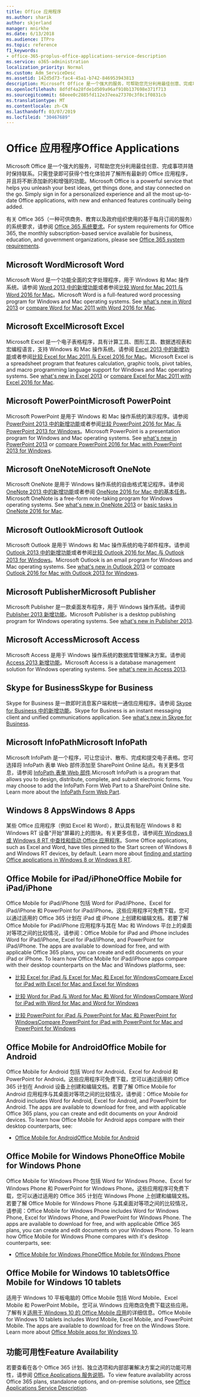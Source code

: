 ```yaml
---
title: Office 应用程序
ms.author: sharik
author: skjerland
manager: mnirkhe
ms.date: 6/13/2018
ms.audience: ITPro
ms.topic: reference
f1_keywords:
- office-365-proplus-office-applications-service-description
ms.service: o365-administration
localization_priority: Normal
ms.custom: Adm_ServiceDesc
ms.assetid: 142d5d73-fac4-45a1-b742-846953943813
description: Microsoft Office 是一个强大的服务，可帮助您充分利用最佳创意、完成事项并随时保持联系。只需登录即可获得个性化体验并了解所有最新的 Office 应用程序，并且将不断添加新的和增强的功能。
ms.openlocfilehash: 8dfdf4a28fde1d509a96af910b137698e371f713
ms.sourcegitcommit: 68eee0c2885fd112e37eea27370c3f8c1f0831cb
ms.translationtype: MT
ms.contentlocale: zh-CN
ms.lasthandoff: 03/07/2019
ms.locfileid: "30467689"
---
```

# <a name="office-applications"></a><span data-ttu-id="efcdc-104">Office 应用程序</span><span class="sxs-lookup"><span data-stu-id="efcdc-104">Office Applications</span></span>

<span data-ttu-id="efcdc-p102">Microsoft Office 是一个强大的服务，可帮助您充分利用最佳创意、完成事项并随时保持联系。只需登录即可获得个性化体验并了解所有最新的 Office 应用程序，并且将不断添加新的和增强的功能。</span><span class="sxs-lookup"><span data-stu-id="efcdc-p102">Microsoft Office is a powerful service that helps you unleash your best ideas, get things done, and stay connected on the go. Simply sign in for a personalized experience and all the most up-to-date Office applications, with new and enhanced features continually being added.</span></span> 
  
<span data-ttu-id="efcdc-107">有关 Office 365（一种可供商务、教育以及政府组织使用的基于每月订阅的服务）的系统要求，请参阅 [Office 365 系统要求](https://products.office.com/office-system-requirements/#Office365forBEG)。</span><span class="sxs-lookup"><span data-stu-id="efcdc-107">For system requirements for Office 365, the monthly subscription-based service available for business, education, and government organizations, please see [Office 365 system requirements](https://products.office.com/office-system-requirements/#Office365forBEG).</span></span>
  
## <a name="microsoft-word"></a><span data-ttu-id="efcdc-108">Microsoft Word</span><span class="sxs-lookup"><span data-stu-id="efcdc-108">Microsoft Word</span></span>
<span data-ttu-id="efcdc-109"><a name="bkmk_Word"> </a></span><span class="sxs-lookup"><span data-stu-id="efcdc-109"></span></span>

<span data-ttu-id="efcdc-p103">Microsoft Word 是一个功能全面的文字处理程序，用于 Windows 和 Mac 操作系统。请参阅 [Word 2013 中的新增功能](http://go.microsoft.com/fwlink/p/?LinkId=271679)或者参阅[比较 Word for Mac 2011 与 Word 2016 for Mac](https://support.office.com/en-us/article/Compare-Word-for-Mac-2011-with-Word-2016-for-Mac-ac41aed9-3d23-48de-8474-31515e29c48c)。</span><span class="sxs-lookup"><span data-stu-id="efcdc-p103">Microsoft Word is a full-featured word processing program for Windows and Mac operating systems. See [what's new in Word 2013](http://go.microsoft.com/fwlink/p/?LinkId=271679) or [compare Word for Mac 2011 with Word 2016 for Mac](https://support.office.com/en-us/article/Compare-Word-for-Mac-2011-with-Word-2016-for-Mac-ac41aed9-3d23-48de-8474-31515e29c48c).</span></span>
  
## <a name="microsoft-excel"></a><span data-ttu-id="efcdc-112">Microsoft Excel</span><span class="sxs-lookup"><span data-stu-id="efcdc-112">Microsoft Excel</span></span>
<span data-ttu-id="efcdc-113"><a name="bkmk_Excel"> </a></span><span class="sxs-lookup"><span data-stu-id="efcdc-113"></span></span>

<span data-ttu-id="efcdc-p104">Microsoft Excel 是一个电子表格程序，具有计算工具、图形工具、数据透视表和宏编程语言，支持 Windows 和 Mac 操作系统。请参阅 [Excel 2013 中的新增功能](http://go.microsoft.com/fwlink/p/?LinkId=271680)或者参阅[比较 Excel for Mac 2011 与 Excel 2016 for Mac](https://support.office.com/en-us/article/Compare-Excel-for-Mac-2011-with-Excel-2016-for-Mac-602a6c30-e6a6-47c5-9e0d-b16af397427a)。</span><span class="sxs-lookup"><span data-stu-id="efcdc-p104">Microsoft Excel is a spreadsheet program that features calculation, graphic tools, pivot tables, and macro programming language support for Windows and Mac operating systems. See [what's new in Excel 2013](http://go.microsoft.com/fwlink/p/?LinkId=271680) or [compare Excel for Mac 2011 with Excel 2016 for Mac](https://support.office.com/en-us/article/Compare-Excel-for-Mac-2011-with-Excel-2016-for-Mac-602a6c30-e6a6-47c5-9e0d-b16af397427a).</span></span>
  
## <a name="microsoft-powerpoint"></a><span data-ttu-id="efcdc-116">Microsoft PowerPoint</span><span class="sxs-lookup"><span data-stu-id="efcdc-116">Microsoft PowerPoint</span></span>
<span data-ttu-id="efcdc-117"><a name="bkmk_PowerPoint"> </a></span><span class="sxs-lookup"><span data-stu-id="efcdc-117"></span></span>

<span data-ttu-id="efcdc-p105">Microsoft PowerPoint 是用于 Windows 和 Mac 操作系统的演示程序。请参阅 [PowerPoint 2013 中的新增功能](http://go.microsoft.com/fwlink/p/?LinkId=271681)或者参阅[比较 PowerPoint 2016 for Mac 与 PowerPoint 2013 for Windows](https://support.office.com/en-us/article/Compare-PowerPoint-2016-for-Mac-with-PowerPoint-2013-for-Windows-desktop-902a52c1-553b-422f-a317-6bd75529659c?ui=en-US&amp;rs=en-US&amp;ad=US)。</span><span class="sxs-lookup"><span data-stu-id="efcdc-p105">Microsoft PowerPoint is a presentation program for Windows and Mac operating systems. See [what's new in PowerPoint 2013](http://go.microsoft.com/fwlink/p/?LinkId=271681) or [compare PowerPoint 2016 for Mac with PowerPoint 2013 for Windows](https://support.office.com/en-us/article/Compare-PowerPoint-2016-for-Mac-with-PowerPoint-2013-for-Windows-desktop-902a52c1-553b-422f-a317-6bd75529659c?ui=en-US&amp;rs=en-US&amp;ad=US).</span></span>
  
## <a name="microsoft-onenote"></a><span data-ttu-id="efcdc-120">Microsoft OneNote</span><span class="sxs-lookup"><span data-stu-id="efcdc-120">Microsoft OneNote</span></span>
<span data-ttu-id="efcdc-121"><a name="bkmk_OneNote"> </a></span><span class="sxs-lookup"><span data-stu-id="efcdc-121"></span></span>

<span data-ttu-id="efcdc-p106">Microsoft OneNote 是用于 Windows 操作系统的自由格式笔记程序。请参阅 [OneNote 2013 中的新增功能](http://go.microsoft.com/fwlink/p/?LinkId=271682)或者参阅 [OneNote 2016 for Mac 中的基本任务](https://support.office.com/en-US/article/Basic-tasks-in-OneNote-2016-for-Mac-0206acf2-77da-42ab-a2e8-b69ae450f6a0)。</span><span class="sxs-lookup"><span data-stu-id="efcdc-p106">Microsoft OneNote is a free-form note-taking program for Windows operating systems. See [what's new in OneNote 2013](http://go.microsoft.com/fwlink/p/?LinkId=271682) or [basic tasks in OneNote 2016 for Mac](https://support.office.com/en-US/article/Basic-tasks-in-OneNote-2016-for-Mac-0206acf2-77da-42ab-a2e8-b69ae450f6a0).</span></span>
  
## <a name="microsoft-outlook"></a><span data-ttu-id="efcdc-124">Microsoft Outlook</span><span class="sxs-lookup"><span data-stu-id="efcdc-124">Microsoft Outlook</span></span>
<span data-ttu-id="efcdc-125"><a name="bkmk_Outlook"> </a></span><span class="sxs-lookup"><span data-stu-id="efcdc-125"></span></span>

<span data-ttu-id="efcdc-p107">Microsoft Outlook 是用于 Windows 和 Mac 操作系统的电子邮件程序。请参阅 [Outlook 2013 中的新增功能](http://go.microsoft.com/fwlink/p/?LinkId=271683)或者参阅[比较 Outlook 2016 for Mac 与 Outlook 2013 for Windows](https://support.office.com/en-us/article/Compare-Outlook-2016-for-Mac-with-Outlook-2013-for-Windows-bd54cb79-d367-4c2f-89c7-3e5d16618f87)。</span><span class="sxs-lookup"><span data-stu-id="efcdc-p107">Microsoft Outlook is an email program for Windows and Mac operating systems. See [what's new in Outlook 2013](http://go.microsoft.com/fwlink/p/?LinkId=271683) or [compare Outlook 2016 for Mac with Outlook 2013 for Windows](https://support.office.com/en-us/article/Compare-Outlook-2016-for-Mac-with-Outlook-2013-for-Windows-bd54cb79-d367-4c2f-89c7-3e5d16618f87).</span></span>
  
## <a name="microsoft-publisher"></a><span data-ttu-id="efcdc-128">Microsoft Publisher</span><span class="sxs-lookup"><span data-stu-id="efcdc-128">Microsoft Publisher</span></span>
<span data-ttu-id="efcdc-129"><a name="bkmk_Publisher"> </a></span><span class="sxs-lookup"><span data-stu-id="efcdc-129"></span></span>

<span data-ttu-id="efcdc-p108">Microsoft Publisher 是一款桌面发布程序，用于 Windows 操作系统。请参阅 [Publisher 2013 新增功能](http://go.microsoft.com/fwlink/p/?LinkId=271684)。</span><span class="sxs-lookup"><span data-stu-id="efcdc-p108">Microsoft Publisher is a desktop publishing program for Windows operating systems. See [what's new in Publisher 2013](http://go.microsoft.com/fwlink/p/?LinkId=271684).</span></span>
  
## <a name="microsoft-access"></a><span data-ttu-id="efcdc-132">Microsoft Access</span><span class="sxs-lookup"><span data-stu-id="efcdc-132">Microsoft Access</span></span>
<span data-ttu-id="efcdc-133"><a name="bkmk_Access"> </a></span><span class="sxs-lookup"><span data-stu-id="efcdc-133"></span></span>

<span data-ttu-id="efcdc-p109">Microsoft Access 是用于 Windows 操作系统的数据库管理解决方案。请参阅 [Access 2013 新增功能](http://go.microsoft.com/fwlink/p/?LinkId=271685)。</span><span class="sxs-lookup"><span data-stu-id="efcdc-p109">Microsoft Access is a database management solution for Windows operating systems. See [what's new in Access 2013](http://go.microsoft.com/fwlink/p/?LinkId=271685).</span></span>
  
## <a name="skype-for-business"></a><span data-ttu-id="efcdc-136">Skype for Business</span><span class="sxs-lookup"><span data-stu-id="efcdc-136">Skype for Business</span></span>
<span data-ttu-id="efcdc-137"><a name="bkmk_Lync"> </a></span><span class="sxs-lookup"><span data-stu-id="efcdc-137"></span></span>

<span data-ttu-id="efcdc-p110">Skype for Business 是一款即时消息客户端和统一通信应用程序。请参阅 [Skype for Business 中的新增功能](http://go.microsoft.com/fwlink/p/?LinkId=271686)。</span><span class="sxs-lookup"><span data-stu-id="efcdc-p110">Skype for Business is an instant messaging client and unified communications application. See [what's new in Skype for Business](http://go.microsoft.com/fwlink/p/?LinkId=271686).</span></span>
  
## <a name="microsoft-infopath"></a><span data-ttu-id="efcdc-140">Microsoft InfoPath</span><span class="sxs-lookup"><span data-stu-id="efcdc-140">Microsoft InfoPath</span></span>
<span data-ttu-id="efcdc-141"><a name="bkmk_InfoPath"> </a></span><span class="sxs-lookup"><span data-stu-id="efcdc-141"></span></span>

<span data-ttu-id="efcdc-p111">Microsoft InfoPath 是一个程序，可让您设计、散布、完成和提交电子表格。您可选择将 InfoPath 表单 Web 部件添加至 SharePoint Online 站点。有关更多信息，请参阅 [InfoPath 表单 Web 部件](http://go.microsoft.com/fwlink/p/?LinkId=271687).</span><span class="sxs-lookup"><span data-stu-id="efcdc-p111">Microsoft InfoPath is a program that allows you to design, distribute, complete, and submit electronic forms. You may choose to add the InfoPath Form Web Part to a SharePoint Online site. Learn more about the [InfoPath Form Web Part](http://go.microsoft.com/fwlink/p/?LinkId=271687).</span></span>
  
## <a name="windows-8-apps"></a><span data-ttu-id="efcdc-145">Windows 8 Apps</span><span class="sxs-lookup"><span data-stu-id="efcdc-145">Windows 8 Apps</span></span>
<span data-ttu-id="efcdc-146"><a name="bkmkWin8Apps"> </a></span><span class="sxs-lookup"><span data-stu-id="efcdc-146"></span></span>

<span data-ttu-id="efcdc-p112">某些 Office 应用程序（例如 Excel 和 Word），默认具有贴在 Windows 8 和 Windows RT 设备"开始"屏幕的上的图块。有关更多信息，请参阅[在 Windows 8 或 Windows 8 RT 中查找和启动 Office 应用程序](http://go.microsoft.com/fwlink/p/?LinkId=271688)。</span><span class="sxs-lookup"><span data-stu-id="efcdc-p112">Some Office applications, such as Excel and Word, have tiles pinned to the Start screen of Windows 8 and Windows RT devices, by default. Learn more about [finding and starting Office applications in Windows 8 or Windows 8 RT](http://go.microsoft.com/fwlink/p/?LinkId=271688).</span></span>
  
## <a name="office-mobile-for-ipadiphone"></a><span data-ttu-id="efcdc-149">Office Mobile for iPad/iPhone</span><span class="sxs-lookup"><span data-stu-id="efcdc-149">Office Mobile for iPad/iPhone</span></span>
<span data-ttu-id="efcdc-150"><a name="BKMK_Office_for_iPad"> </a></span><span class="sxs-lookup"><span data-stu-id="efcdc-150"></span></span>

<span data-ttu-id="efcdc-p113">Office Mobile for iPad/iPhone 包括 Word for iPad/iPhone、Excel for iPad/iPhone 和 PowerPoint for iPad/iPhone。这些应用程序可免费下载，您可以通过适用的 Office 365 计划在 iPad 或 iPhone 上创建和编辑文档。若要了解 Office Mobile for iPad/iPhone 应用程序与其在 Mac 和 Windows 平台上的桌面对等项之间的比较情况，请参阅：</span><span class="sxs-lookup"><span data-stu-id="efcdc-p113">Office Mobile for iPad and iPhone includes Word for iPad/iPhone, Excel for iPad/iPhone, and PowerPoint for iPad/iPhone. The apps are available to download for free, and with applicable Office 365 plans, you can create and edit documents on your iPad or iPhone. To learn how Office Mobile for iPad/iPhone apps compare with their desktop counterparts on the Mac and Windows platforms, see:</span></span>
  
- [<span data-ttu-id="efcdc-154">比较 Excel for iPad 与 Excel for Mac 和 Excel for Windows</span><span class="sxs-lookup"><span data-stu-id="efcdc-154">Compare Excel for iPad with Excel for Mac and Excel for Windows</span></span>](http://go.microsoft.com/fwlink/p/?LinkId=507543)
    
- [<span data-ttu-id="efcdc-155">比较 Word for iPad 与 Word for Mac 和 Word for Windows</span><span class="sxs-lookup"><span data-stu-id="efcdc-155">Compare Word for iPad with Word for Mac and Word for Windows</span></span>](http://go.microsoft.com/fwlink/p/?LinkId=507544)
    
- [<span data-ttu-id="efcdc-156">比较 PowerPoint for iPad 与 PowerPoint for Mac 和 PowerPoint for Windows</span><span class="sxs-lookup"><span data-stu-id="efcdc-156">Compare PowerPoint for iPad with PowerPoint for Mac and PowerPoint for Windows</span></span>](http://go.microsoft.com/fwlink/p/?LinkId=507545)
    
## <a name="office-mobile-for-android"></a><span data-ttu-id="efcdc-157">Office Mobile for Android</span><span class="sxs-lookup"><span data-stu-id="efcdc-157">Office Mobile for Android</span></span>
<span data-ttu-id="efcdc-158"><a name="BKMK_Office_for_Android"> </a></span><span class="sxs-lookup"><span data-stu-id="efcdc-158"></span></span>

<span data-ttu-id="efcdc-p114">Office Mobile for Android 包括 Word for Android、Excel for Android 和 PowerPoint for Android。这些应用程序可免费下载，您可以通过适用的 Office 365 计划在 Android 设备上创建和编辑文档。若要了解 Office Mobile for Android 应用程序与其桌面对等项之间的比较情况，请参阅：</span><span class="sxs-lookup"><span data-stu-id="efcdc-p114">Office Mobile for Android includes Word for Android, Excel for Android, and PowerPoint for Android. The apps are available to download for free, and with applicable Office 365 plans, you can create and edit documents on your Android devices. To learn how Office Mobile for Android apps compare with their desktop counterparts, see:</span></span>
  
- [<span data-ttu-id="efcdc-162">Office Mobile for Android</span><span class="sxs-lookup"><span data-stu-id="efcdc-162">Office Mobile for Android</span></span>](https://support.office.com/en-us/article/Office-Mobile-for-Android-phones-ee598133-59d1-43c3-b47c-aac3f2d9a605?ui=en-US&amp;rs=en-US&amp;ad=US)
    
## <a name="office-mobile-for-windows-phone"></a><span data-ttu-id="efcdc-163">Office Mobile for Windows Phone</span><span class="sxs-lookup"><span data-stu-id="efcdc-163">Office Mobile for Windows Phone</span></span>
<span data-ttu-id="efcdc-164"><a name="BKMK_Office_for_WindowsPhone"> </a></span><span class="sxs-lookup"><span data-stu-id="efcdc-164"></span></span>

<span data-ttu-id="efcdc-p115">Office Mobile for Windows Phone 包括 Word for Windows Phone、Excel for Windows Phone 和 PowerPoint for Windows Phone。这些应用程序可免费下载，您可以通过适用的 Office 365 计划在 Windows Phone 上创建和编辑文档。若要了解 Office Mobile for Windows Phone 与其桌面对等项之间的比较情况，请参阅：</span><span class="sxs-lookup"><span data-stu-id="efcdc-p115">Office Mobile for Windows Phone includes Word for Windows Phone, Excel for Windows Phone, and PowerPoint for Windows Phone. The apps are available to download for free, and with applicable Office 365 plans, you can create and edit documents on your Windows Phone. To learn how Office Mobile for Windows Phone compares with it's desktop counterparts, see:</span></span>
  
- [<span data-ttu-id="efcdc-168">Office Mobile for Windows Phone</span><span class="sxs-lookup"><span data-stu-id="efcdc-168">Office Mobile for Windows Phone</span></span>](https://support.office.com/en-us/article/Office-Mobile-for-Windows-Phone-011b83c4-0d5f-4ea8-bbbe-2ed0d76dc69c?ui=en-US&amp;rs=en-US&amp;ad=US)
    
## <a name="office-mobile-for-windows-10-tablets"></a><span data-ttu-id="efcdc-169">Office Mobile for Windows 10 tablets</span><span class="sxs-lookup"><span data-stu-id="efcdc-169">Office Mobile for Windows 10 tablets</span></span>
<span data-ttu-id="efcdc-170"><a name="BKMK_Office_for_WindowsPhone"> </a></span><span class="sxs-lookup"><span data-stu-id="efcdc-170"></span></span>

<span data-ttu-id="efcdc-p116">适用于 Windows 10 平板电脑的 Office Mobile 包括 Word Mobile、Excel Mobile 和 PowerPoint Mobile。您可从 Windows 应用商店免费下载这些应用。了解有关[适用于 Windows 10 的 Office Mobile 应用](https://blogs.office.com/2015/07/29/office-mobile-apps-for-windows-10-are-here/)的详细信息。</span><span class="sxs-lookup"><span data-stu-id="efcdc-p116">Office Mobile for Windows 10 tablets includes Word Mobile, Excel Mobile, and PowerPoint Mobile. The apps are available to download for free on the Windows Store. Learn more about [Office Mobile apps for Windows 10](https://blogs.office.com/2015/07/29/office-mobile-apps-for-windows-10-are-here/).</span></span>
  
## <a name="feature-availability"></a><span data-ttu-id="efcdc-174">功能可用性</span><span class="sxs-lookup"><span data-stu-id="efcdc-174">Feature Availability</span></span>
<span data-ttu-id="efcdc-175"><a name="BKMK_Office_for_WindowsPhone"> </a></span><span class="sxs-lookup"><span data-stu-id="efcdc-175"></span></span>

<span data-ttu-id="efcdc-176">若要查看在各个 Office 365 计划、独立选项和内部部署解决方案之间的功能可用性，请参阅 [Office Applications 服务说明](office-applications-service-description.md)。</span><span class="sxs-lookup"><span data-stu-id="efcdc-176">To view feature availability across Office 365 plans, standalone options, and on-premise solutions, see [Office Applications Service Description](office-applications-service-description.md).</span></span>
  

